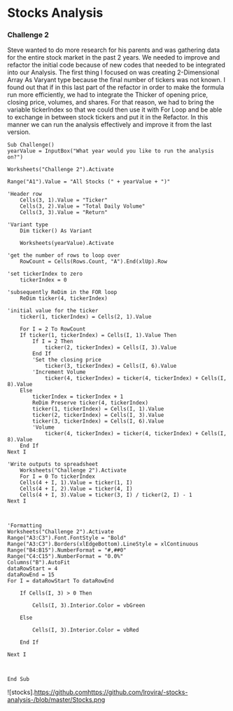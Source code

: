 # Stocks Analysis

### Challenge 2

Steve wanted to do more research for his parents and was gathering data for the entire stock market in the past 2 years. We needed to improve and refactor the initial code because of new codes that needed to be integrated into our Analysis. The first thing I focused on was creating 2-Dimensional Array As Varyant type because the final number of tickers was not known. I found out that if in this last part of the refactor in order to make the formula run more efficiently, we had to integrate the Thicker of opening price, closing price, volumes, and shares. For that reason, we had to bring the variable tickerIndex so that we could then use it with For Loop and be able to exchange in between stock tickers and put it in the Refactor. In this manner we can run the analysis effectively and improve it from the last version. 


    Sub Challenge()
    yearValue = InputBox("What year would you like to run the analysis on?")

    Worksheets("Challenge 2").Activate

    Range("A1").Value = "All Stocks (" + yearValue + ")"

    'Header row
        Cells(3, 1).Value = "Ticker"
        Cells(3, 2).Value = "Total Daily Volume"
        Cells(3, 3).Value = "Return"
    
    'Variant type
        Dim ticker() As Variant

        Worksheets(yearValue).Activate

    'get the number of rows to loop over
        RowCount = Cells(Rows.Count, "A").End(xlUp).Row

    'set tickerIndex to zero
        tickerIndex = 0
   
    'subsequently ReDim in the FOR loop
        ReDim ticker(4, tickerIndex)
   
    'initial value for the ticker
        ticker(1, tickerIndex) = Cells(2, 1).Value
   
        For I = 2 To RowCount
        If ticker(1, tickerIndex) = Cells(I, 1).Value Then
            If I = 2 Then
                ticker(2, tickerIndex) = Cells(I, 3).Value
            End If
            'Set the closing price
                ticker(3, tickerIndex) = Cells(I, 6).Value
            'Increment Volume
                ticker(4, tickerIndex) = ticker(4, tickerIndex) + Cells(I, 8).Value
        Else
            tickerIndex = tickerIndex + 1
            ReDim Preserve ticker(4, tickerIndex)
            ticker(1, tickerIndex) = Cells(I, 1).Value
            ticker(2, tickerIndex) = Cells(I, 3).Value
            ticker(3, tickerIndex) = Cells(I, 6).Value
            'Volume
                ticker(4, tickerIndex) = ticker(4, tickerIndex) + Cells(I, 8).Value
        End If
    Next I
    
    'Write outputs to spreadsheet
        Worksheets("Challenge 2").Activate
        For I = 0 To tickerIndex
        Cells(4 + I, 1).Value = ticker(1, I)
        Cells(4 + I, 2).Value = ticker(4, I)
        Cells(4 + I, 3).Value = ticker(3, I) / ticker(2, I) - 1
    Next I
    
 

    'Formatting
    Worksheets("Challenge 2").Activate
    Range("A3:C3").Font.FontStyle = "Bold"
    Range("A3:C3").Borders(xlEdgeBottom).LineStyle = xlContinuous
    Range("B4:B15").NumberFormat = "#,##0"
    Range("C4:C15").NumberFormat = "0.0%"
    Columns("B").AutoFit
    dataRowStart = 4
    dataRowEnd = 15
    For I = dataRowStart To dataRowEnd

        If Cells(I, 3) > 0 Then

            Cells(I, 3).Interior.Color = vbGreen

        Else

            Cells(I, 3).Interior.Color = vbRed

        End If

    Next I
    


    End Sub

![stocks].https://github.comhttps://github.com/lrovira/-stocks-analysis-/blob/master/Stocks.png
